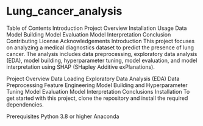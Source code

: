 # Lung_cancer_analysis
Table of Contents
Introduction
Project Overview
Installation
Usage
Data
Model Building
Model Evaluation
Model Interpretation
Conclusion
Contributing
License
Acknowledgements
Introduction
This project focuses on analyzing a medical diagnostics dataset to predict the presence of lung cancer. The analysis includes data preprocessing, exploratory data analysis (EDA), model building, hyperparameter tuning, model evaluation, and model interpretation using SHAP (SHapley Additive exPlanations).

Project Overview
Data Loading
Exploratory Data Analysis (EDA)
Data Preprocessing
Feature Engineering
Model Building and Hyperparameter Tuning
Model Evaluation
Model Interpretation
Conclusions
Installation
To get started with this project, clone the repository and install the required dependencies.

Prerequisites
Python 3.8 or higher
Anaconda
